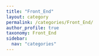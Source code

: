 ```yaml
---
title: "Front_End"
layout: category
permalink: /categories/Front_End/
author_profile: true
taxonomy: Front_End
sidebar:
  nav: "categories"
---
```

